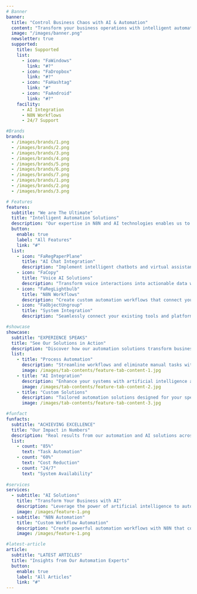 ```yaml
---
# Banner
banner:
  title: "Control Business Chaos with AI & Automation"
  content: "Transform your business operations with intelligent automation. Umbral combines N8N workflows with cutting-edge AI to create scalable solutions that streamline processes, reduce manual work, and drive efficiency."
  image: "/images/banner.png"
  newsletter: true
  supported:
    title: Supported
    list:
      - icon: "FaWindows"
        link: "#?"
      - icon: "FaDropbox"
        link: "#?"
      - icon: "FaHashtag"
        link: "#"
      - icon: "FaAndroid"
        link: "#?"
    facility:
      - AI Integration
      - N8N Workflows
      - 24/7 Support

#Brands
brands:
  - /images/brands/1.png
  - /images/brands/2.png
  - /images/brands/3.png
  - /images/brands/4.png
  - /images/brands/5.png
  - /images/brands/6.png
  - /images/brands/7.png
  - /images/brands/1.png
  - /images/brands/2.png
  - /images/brands/3.png

# Features
features:
  subtitle: "We are The Ultimate"
  title: "Intelligent Automation Solutions"
  description: "Our expertise in N8N and AI technologies enables us to create powerful automation solutions that transform how businesses operate."
  button:
    enable: true
    label: "All Features"
    link: "#"
  list: 
    - icon: "FaRegPaperPlane"
      title: "AI Chat Integration"
      description: "Implement intelligent chatbots and virtual assistants that handle customer inquiries and streamline communication workflows."
    - icon: "FaCopy"
      title: "Voice AI Solutions"
      description: "Transform voice interactions into actionable data with advanced voice recognition and processing systems."
    - icon: "FaRegLightbulb"
      title: "N8N Workflows"
      description: "Create custom automation workflows that connect your tools and eliminate manual tasks, improving efficiency."
    - icon: "FaObjectUngroup"
      title: "System Integration"
      description: "Seamlessly connect your existing tools and platforms with custom integrations that work exactly as needed."

#showcase
showcase:
  subtitle: "EXPERIENCE SPEAKS"
  title: "See Our Solutions in Action"
  description: "Discover how our automation solutions transform business operations and drive real results."
  list:
    - title: "Process Automation"
      description: "Streamline workflows and eliminate manual tasks with intelligent automation solutions."
      image: /images/tab-contents/feature-tab-content-1.jpg
    - title: "AI Integration"
      description: "Enhance your systems with artificial intelligence and machine learning capabilities."
      image: /images/tab-contents/feature-tab-content-2.jpg
    - title: "Custom Solutions"
      description: "Tailored automation solutions designed for your specific business needs."
      image: /images/tab-contents/feature-tab-content-3.jpg

#funfact
funfacts:
  subtitle: "ACHIEVING EXCELLENCE"
  title: "Our Impact in Numbers"
  description: "Real results from our automation and AI solutions across various industries"
  list:
    - count: "85%"
      text: "Task Automation"             
    - count: "60%"
      text: "Cost Reduction"             
    - count: "24/7"
      text: "System Availability"
      
#services
services:
  - subtitle: "AI Solutions"
    title: "Transform Your Business with AI"
    description: "Leverage the power of artificial intelligence to automate complex tasks, improve decision-making, and enhance customer experiences. Our AI solutions integrate seamlessly with your existing systems and workflows."
    image: /images/feature-1.png
  - subtitle: "N8N Automation"
    title: "Custom Workflow Automation"
    description: "Create powerful automation workflows with N8N that connect your tools and streamline your processes. Our expert team develops custom solutions that automate repetitive tasks and ensure data accuracy."
    image: /images/feature-1.png

#latest-article
article:
  subtitle: "LATEST ARTICLES"
  title: "Insights from Our Automation Experts"
  button:
    enable: true
    label: "All Articles"
    link: "#"
---
```

